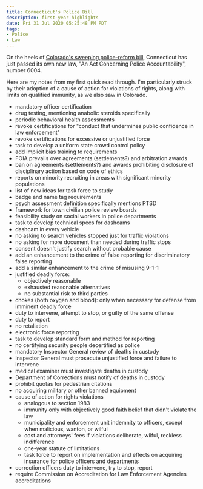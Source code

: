 ```yaml
---
title: Connecticut's Police Bill
description: first-year highlights
date: Fri 31 Jul 2020 05:25:48 PM PDT
tags:
- Police
- Law
---
```


On the heels of [Colorado's sweeping police-reform bill](/2020/07/08/Colorado-Police-Law.html), Connecticut has just passed its own new law, "An Act Concerning Police Accountability", number 6004.

Here are my notes from my first quick read through.  I'm particularly struck by their adoption of a cause of action for violations of rights, along with limits on qualified immunity, as we also saw in Colorado.

- mandatory officer certification
- drug testing, mentioning anabolic steroids specifically
- periodic behavioral health assessments
- revoke certifications for "conduct that undermines public confidence in law enforcement"
- revoke certifications for excessive or unjustified force
- task to develop a uniform state crowd control policy
- add implicit bias training to requirements
- FOIA prevails over agreements (settlements?) and arbitration awards
- ban on agreements (settlements?) and awards prohibiting disclosure of disciplinary action based on code of ethics
- reports on minority recruiting in areas with significant minority populations
- list of new ideas for task force to study
- badge and name tag requirements
- psych assessment definition specifically mentions PTSD
- framework for town civilian police review boards
- feasibility study on social workers in police departments
- task to develop technical specs for dashcams
- dashcam in every vehicle
- no asking to search vehicles stopped just for traffic violations
- no asking for more document than needed during traffic stops
- consent doesn't justify search without probable cause
- add an enhancement to the crime of false reporting for discriminatory false reporting
- add a similar enhancement to the crime of misusing 9-1-1
- justified deadly force:
  - objectively reasonable
  - exhausted reasonable alternatives
  - no substantial risk to third parties
- chokes (both oxygen and blood): only when necessary for defense from imminent deadly force
- duty to intervene, attempt to stop, or guilty of the same offense
- duty to report
- no retaliation
- electronic force reporting
- task to develop standard form and method for reporting
- no certifying security people decertified as police
- mandatory Inspector General review of deaths in custody
- Inspector General must prosecute unjustified force and failure to intervene
- medical examiner must investigate deaths in custody
- Department of Corrections must notify of deaths in custody
- prohibit quotas for pedestrian citations
- no acquiring military or other banned equipment
- cause of action for rights violations
  - analogous to section 1983
  - immunity only with objectively good faith belief that didn't violate the law
  - municipality and enforcement unit indemnity to officers, except when malicious, wanton, or wilful
  - cost and attorneys' fees if violations deliberate, wilful, reckless indifference
  - one-year statute of limitations
  - task force to report on implementation and effects on acquiring insurance for police officers and departments
- correction officers duty to intervene, try to stop, report
- require Commission on Accreditation for Law Enforcement Agencies accreditations
